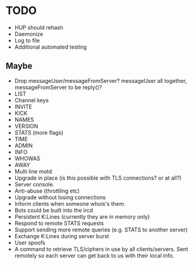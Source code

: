 # TODO

  * HUP should rehash
  * Daemonize
  * Log to file
  * Additional automated testing


## Maybe

  * Drop messageUser/messageFromServer? messageUser all together,
    messageFromServer to be reply()?
  * LIST
  * Channel keys
  * INVITE
  * KICK
  * NAMES
  * VERSION
  * STATS (more flags)
  * TIME
  * ADMIN
  * INFO
  * WHOWAS
  * AWAY
  * Multi line motd
  * Upgrade in place (is this possible with TLS connections? or at all?)
  * Server console.
  * Anti-abuse (throttling etc)
  * Upgrade without losing connections
  * Inform clients when someone whois's them.
  * Bots could be built into the ircd
  * Persistent K:Lines (currently they are in memory only)
  * Respond to remote STATS requests
  * Support sending more remote queries (e.g. STATS to another server)
  * Exchange K:Lines during server burst
  * User spoofs
  * A command to retrieve TLS/ciphers in use by all clients/servers. Sent
    remotely so each server can get back to us with their local info.
